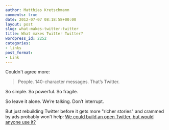 ```yaml
---
author: Matthias Kretschmann
comments: true
date: 2012-07-07 08:18:58+00:00
layout: post
slug: what-makes-twitter-twitter
title: What makes Twitter Twitter?
wordpress_id: 2252
categories:
- links
post_format:
- Link
---
```


Couldn't agree more:



> People. 140-character messages. That’s Twitter.

So simple. So powerful. So fragile.

So leave it alone. We’re talking. Don’t interrupt.



But just rebuilding Twitter before it gets more "richer stories" and crammed by ads probably won't help: [We could build an open Twitter, but would anyone use it?](http://gigaom.com/2012/07/04/we-could-build-an-open-twitter-but-would-anyone-use-it/)
